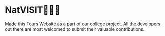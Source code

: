 # NatVISIT🌴🌳🌴
Made this Tours Website as a part of our college project. 
All the developers out there are most welcomed to submit their valuable contributions.
